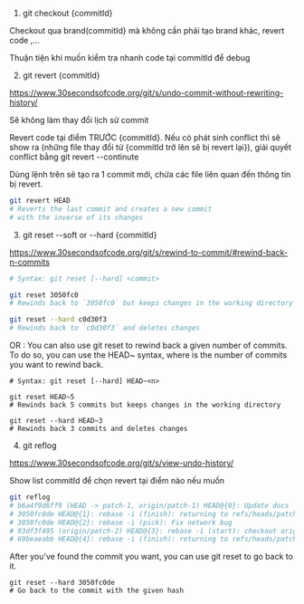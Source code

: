 1. git checkout {commitId}

Checkout qua brand(commitId} mà không cần phải tạo brand khác, revert code ,...

Thuận tiện khi muốn kiểm tra nhanh code tại commitId để debug

2. git revert {commitId}

https://www.30secondsofcode.org/git/s/undo-commit-without-rewriting-history/

Sẽ không làm thay đổi lịch sử commit

Revert code tại điểm TRƯỚC {commitId}. Nếu có phát sinh conflict thì sẽ show ra (những file thay đổi từ {commitId trở lên sẽ bị revert lại}), giải quyết conflict bằng git revert --continute

Dùng lệnh trên sẽ tạo ra 1 commit mới, chứa các file liên quan đến thông tin bị revert.

```bash
git revert HEAD
# Reverts the last commit and creates a new commit
# with the inverse of its changes
```

3. git reset --soft or --hard {commitId}

https://www.30secondsofcode.org/git/s/rewind-to-commit/#rewind-back-n-commits

```bash
# Syntax: git reset [--hard] <commit>

git reset 3050fc0
# Rewinds back to `3050fc0` but keeps changes in the working directory

git reset --hard c0d30f3
# Rewinds back to `c0d30f3` and deletes changes
```

OR : You can also use git reset to rewind back a given number of commits. To do so, you can use the HEAD~<n> syntax, where <n> is the number of commits you want to rewind back.

```base
# Syntax: git reset [--hard] HEAD~<n>

git reset HEAD~5
# Rewinds back 5 commits but keeps changes in the working directory

git reset --hard HEAD~3
# Rewinds back 3 commits and deletes changes
```

4. git reflog

https://www.30secondsofcode.org/git/s/view-undo-history/

Show list commitId để chọn revert tại điểm nào nếu muốn

```bash
git reflog
# b6a4f9d6ff9 (HEAD -> patch-1, origin/patch-1) HEAD@{0}: Update docs
# 3050fc0de HEAD@{1}: rebase -i (finish): returning to refs/heads/patch-1
# 3050fc0de HEAD@{2}: rebase -i (pick): Fix network bug
# 93df3f495 (origin/patch-2) HEAD@{3}: rebase -i (start): checkout origin/master
# 69beaeabb HEAD@{4}: rebase -i (finish): returning to refs/heads/patch-1
```

After you've found the commit you want, you can use git reset to go back to it.

```base
git reset --hard 3050fc0de
# Go back to the commit with the given hash
```
